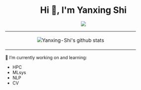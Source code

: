<h1 align="center">Hi 👋, I'm Yanxing Shi</h1>

<p align="center"> 
  <img src="https://profile-counter.glitch.me/Yanxing-Shi/count.svg" />
</p>

<table><tr><td align="center" width="55%">

![Yanxing-Shi's github stats](https://github-readme-stats.vercel.app/api?username=Yanxing-Shi&count_private=true&show_icons=true&theme=dark)

<!-- </td><td align="top" width="45%">

![Top Langs](https://github-readme-stats.vercel.app/api/top-langs/?username=Yanxing-Shi&layout=compact&theme=dark) -->

</td></tr></table>

🌱 I’m currently working on and learning:
- HPC
- MLsys
- NLP
- CV
